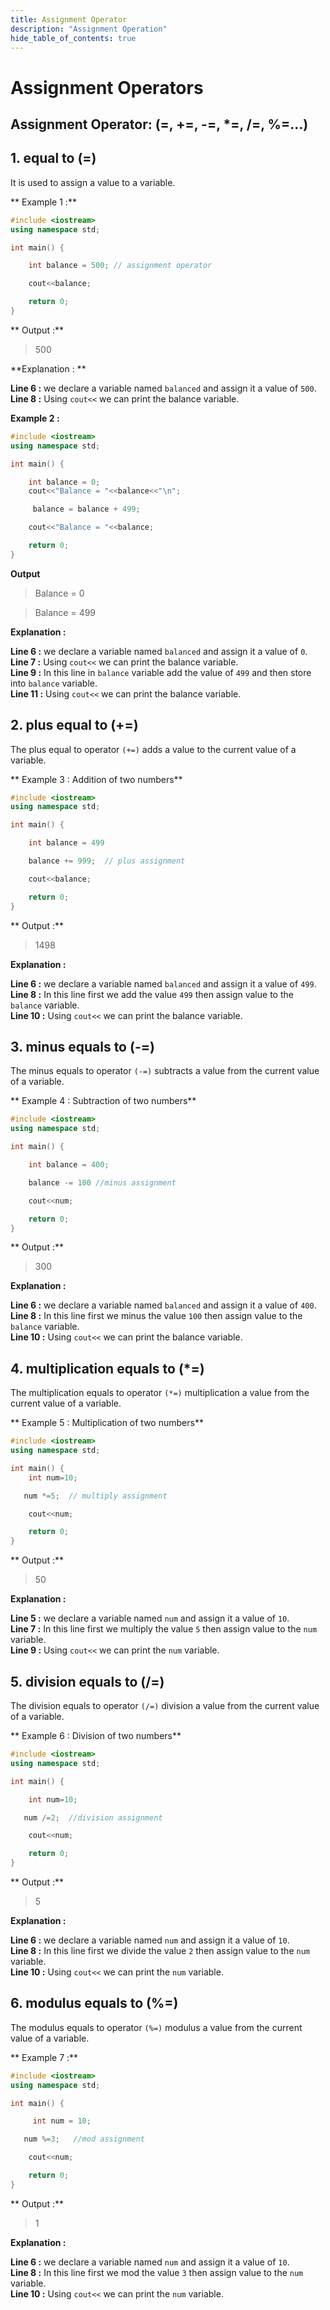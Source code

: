```yaml
---
title: Assignment Operator
description: "Assignment Operation"
hide_table_of_contents: true
---
```


# Assignment Operators

## Assignment Operator: (=, +=, -=, \*=, /=, %=...)

## 1. equal to (=)

It is used to assign a value to a variable.

** Example 1 :**

```cpp
#include <iostream>
using namespace std;

int main() {

    int balance = 500; // assignment operator

    cout<<balance;

    return 0;
}
```

** Output :**

> 500

**Explanation : **

**Line 6 :** we declare a variable named `balanced` and assign it a value of `500`.<br/>
**Line 8 :** Using `cout<<` we can print the balance variable.<br/>

**Example 2 :**

```cpp
#include <iostream>
using namespace std;

int main() {

    int balance = 0;
    cout<<"Balance = "<<balance<<"\n";

     balance = balance + 499;

    cout<<"Balance = "<<balance;

    return 0;
}
```

**Output**

> Balance = 0

> Balance = 499

**Explanation :**

**Line 6 :** we declare a variable named `balanced` and assign it a value of `0`.<br/>
**Line 7 :** Using `cout<<` we can print the balance variable.<br/>
**Line 9 :** In this line in `balance` variable add the value of `499` and then store into `balance` variable. <br/>
**Line 11 :** Using `cout<<` we can print the balance variable.<br/>

## 2. plus equal to (+=)

The plus equal to operator `(+=)` adds a value to the current value of a variable.

** Example 3 : Addition of two numbers**

```cpp
#include <iostream>
using namespace std;

int main() {

    int balance = 499

    balance += 999;  // plus assignment

    cout<<balance;

    return 0;
}
```

** Output :**

> 1498

**Explanation :**

**Line 6 :** we declare a variable named `balanced` and assign it a value of `499`.<br/>
**Line 8 :** In this line first we add the value `499` then assign value to the `balance` variable.<br/>
**Line 10 :** Using `cout<<` we can print the balance variable.<br/>

## 3. minus equals to (-=)

The minus equals to operator `(-=)` subtracts a value from the current value of a variable.

** Example 4 : Subtraction of two numbers**

```cpp
#include <iostream>
using namespace std;

int main() {

    int balance = 400;

    balance -= 100 //minus assignment

    cout<<num;

    return 0;
}
```

** Output :**

> 300

**Explanation :**

**Line 6 :** we declare a variable named `balanced` and assign it a value of `400`.<br/>
**Line 8 :** In this line first we minus the value `100` then assign value to the `balance` variable.<br/>
**Line 10 :** Using `cout<<` we can print the balance variable.<br/>

## 4. multiplication equals to (\*=)

The multiplication equals to operator `(*=)` multiplication a value from the current value of a variable.

** Example 5 : Multiplication of two numbers**

```cpp
#include <iostream>
using namespace std;

int main() {
    int num=10;

   num *=5;  // multiply assignment

    cout<<num;

    return 0;
}
```

** Output :**

> 50

**Explanation :**

**Line 5 :** we declare a variable named `num` and assign it a value of `10`.<br/>
**Line 7 :** In this line first we multiply the value `5` then assign value to the `num` variable.<br/>
**Line 9 :** Using `cout<<` we can print the `num` variable.<br/>

## 5. division equals to (/=)

The division equals to operator `(/=)` division a value from the current value of a variable.

** Example 6 : Division of two numbers**

```cpp
#include <iostream>
using namespace std;

int main() {

    int num=10;

   num /=2;  //division assignment

    cout<<num;

    return 0;
}
```

** Output :**

> 5

**Explanation :**

**Line 6 :** we declare a variable named `num` and assign it a value of `10`.<br/>
**Line 8 :** In this line first we divide the value `2` then assign value to the `num` variable.<br/>
**Line 10 :** Using `cout<<` we can print the `num` variable.<br/>

## 6. modulus equals to (%=)

The modulus equals to operator `(%=)` modulus a value from the current value of a variable.

** Example 7 :**

```cpp
#include <iostream>
using namespace std;

int main() {

     int num = 10;

   num %=3;   //mod assignment

    cout<<num;

    return 0;
}
```

** Output :**

> 1

**Explanation :**

**Line 6 :** we declare a variable named `num` and assign it a value of `10`.<br/>
**Line 8 :** In this line first we mod the value `3` then assign value to the `num` variable.<br/>
**Line 10 :** Using `cout<<` we can print the `num` variable.<br/>
